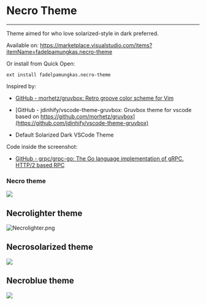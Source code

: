 # Necro Theme

---

Theme aimed for who love solarized-style in dark preferred.

Available on: https://marketplace.visualstudio.com/items?itemName=fadelpamungkas.necro-theme

Or install from Quick Open:

```context
ext install fadelpamungkas.necro-theme
```

Inspired by:

- [GitHub - morhetz/gruvbox: Retro groove color scheme for Vim](https://github.com/morhetz/gruvbox)

- [GitHub - jdinhify/vscode-theme-gruvbox: Gruvbox theme for vscode based on https://github.com/morhetz/gruvbox](https://github.com/jdinhify/vscode-theme-gruvbox)

- Default Solarized Dark VSCode Theme

Code inside the screenshot:

- [GitHub - grpc/grpc-go: The Go language implementation of gRPC. HTTP/2 based RPC](https://github.com/grpc/grpc-go)

### Necro theme

![](/Users/fadel/Downloads/Necro.png)

## Necrolighter theme

![Necrolighter.png](/Users/fadel/Downloads/Necrolighter.png)

## Necrosolarized theme

![](/Users/fadel/Downloads/Necrosolarize.png)

## Necroblue theme

![](/Users/fadel/Downloads/Necroblue.png)
